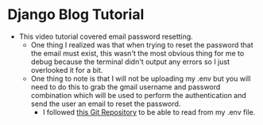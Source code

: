# Django Blog Tutorial #


- This video tutorial covered email password resetting.
    - One thing I realized was that when trying to reset the password that the email must exist,
    this wasn't the most obvious thing for me to debug because the terminal didn't output any
    errors so I just overlooked it for a bit.
    - One thing to note is that I will not be uploading my .env but you will need to do this
    to grab the gmail username and password combination which will be used to perform the authentication
    and send the user an email to reset the password.
        - I followed [this Git Repository](https://github.com/jpadilla/django-dotenv) to be able to
        read from my .env file.